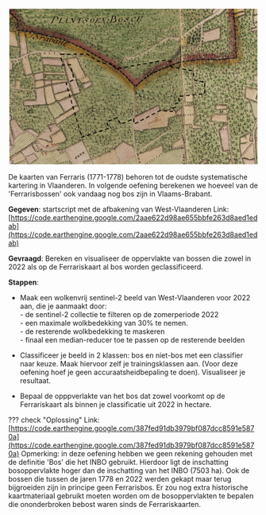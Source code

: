 <p align="center">
<img src="images/Ferrarisbos.png" width=500>  <br>
</p>


De kaarten van Ferraris (1771-1778) behoren tot de oudste systematische kartering in Vlaanderen. In volgende oefening berekenen we hoeveel van de 'Ferrarisbossen' ook vandaag nog bos zijn in Vlaams-Brabant.

**Gegeven**: startscript met de afbakening van West-Vlaanderen
Link: [https://code.earthengine.google.com/2aae622d98ae655bbfe263d8aed1edab](https://code.earthengine.google.com/2aae622d98ae655bbfe263d8aed1edab)

**Gevraagd**:  Bereken en visualiseer de oppervlakte van bossen die zowel in 2022 als op de Ferrariskaart al bos worden geclassificeerd.

**Stappen**:  

   * Maak een wolkenvrij sentinel-2 beeld van West-Vlaanderen voor 2022 aan, die je aanmaakt door:  
         - de sentinel-2 collectie te filteren op de zomerperiode 2022  
         - een maximale wolkbedekking van 30% te nemen.  
         - de resterende wolkbedekking te maskeren  
         - finaal een median-reducer toe te passen op de resterende beelden    

   * Classificeer je beeld in 2 klassen: bos en niet-bos met een classifier naar keuze. Maak hiervoor zelf je trainingsklassen aan. (Voor deze oefening hoef je geen accuraatsheidbepaling te doen). Visualiseer je resultaat.

   * Bepaal de opppverlakte van het bos dat zowel voorkomt op de Ferrariskaart als binnen je classificatie uit 2022 in hectare.


??? check "Oplossing"
    Link: [https://code.earthengine.google.com/387fed91db3979bf087dcc8591e5870a](https://code.earthengine.google.com/387fed91db3979bf087dcc8591e5870a)
    Opmerking: in deze oefening hebben we geen rekening gehouden met de definitie 'Bos' die het INBO gebruikt. Hierdoor ligt de inschatting bosoppervlakte hoger dan de inschatting van het INBO (7503 ha). Ook de bossen die tussen de jaren 1778 en 2022 werden gekapt maar terug bijgroeiden zijn in principe geen Ferrarisbos. Er zou nog extra historische kaartmateriaal gebruikt moeten worden om de bosoppervlakten te bepalen die ononderbroken bebost waren sinds de Ferrariskaarten.